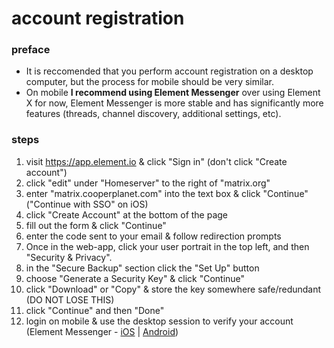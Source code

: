 # account registration
### preface
- It is reccomended that you perform account registration on a desktop computer, but the process for mobile should be very similar.
- On mobile **I recommend using Element Messenger** over using Element X for now, Element Messenger is more stable and has significantly more features (threads, channel discovery, additional settings, etc).
### steps
1. visit https://app.element.io & click "Sign in" (don't click "Create account")
2. click "edit" under "Homeserver" to the right of "matrix.org"
3. enter "matrix.cooperplanet.com" into the text box & click "Continue" ("Continue with SSO" on iOS)
4. click "Create Account" at the bottom of the page
5. fill out the form & click "Continue"
6. enter the code sent to your email & follow redirection prompts
7. Once in the web-app, click your user portrait in the top left, and then "Security & Privacy".
8. in the "Secure Backup" section click the "Set Up" button
9. choose "Generate a Security Key" & click "Continue"
10. click "Download" or "Copy" & store the key somewhere safe/redundant (DO NOT LOSE THIS)
11. click "Continue" and then "Done"
12. login on mobile & use the desktop session to verify your account (Element Messenger - [iOS](https://apps.apple.com/us/app/element-messenger/id1083446067) | [Android](https://play.google.com/store/apps/details?id=im.vector.app&hl=en_US&pli=1))